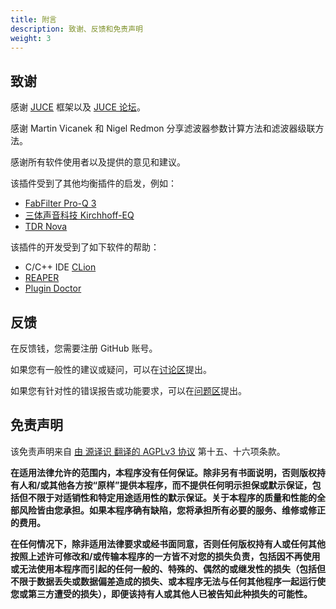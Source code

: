 ```yaml
---
title: 附言
description: 致谢、反馈和免责声明
weight: 3
---
```


## 致谢

感谢 [JUCE](https://github.com/juce-framework/JUCE) 框架以及 [JUCE 论坛](https://forum.juce.com/)。

感谢 Martin Vicanek 和 Nigel Redmon 分享滤波器参数计算方法和滤波器级联方法。

感谢所有软件使用者以及提供的意见和建议。

该插件受到了其他均衡插件的启发，例如：

- [FabFilter Pro-Q 3](https://www.fabfilter.com/products/pro-q-3-equalizer-plug-in)
- [三体声音科技 Kirchhoff-EQ](https://www.threebodytech.com/cn/products/kirchhoffeq)
- [TDR Nova](https://www.tokyodawn.net/tdr-nova/)

该插件的开发受到了如下软件的帮助：

- C/C++ IDE [CLion](https://www.jetbrains.com/clion/)
- [REAPER](https://www.reaper.fm/)
- [Plugin Doctor](https://ddmf.eu/plugindoctor/)

## 反馈

在反馈钱，您需要注册 GitHub 账号。

如果您有一般性的建议或疑问，可以在[讨论区](https://github.com/ZL-Audio/ZLEqualizer/discussions)提出。

如果您有针对性的错误报告或功能要求，可以在[问题区](https://github.com/ZL-Audio/ZLEqualizer/issues)提出。

## 免责声明

该免责声明来自 [由 源译识 翻译的 AGPLv3 协议](https://atomgit.com/translation/Contransus) 第十五、十六项条款。

**在适用法律允许的范围内，本程序没有任何保证。除非另有书面说明，否则版权持有人和/或其他各方按“原样”提供本程序，而不提供任何明示担保或默示保证，包括但不限于对适销性和特定用途适用性的默示保证。关于本程序的质量和性能的全部风险皆由您承担。如果本程序确有缺陷，您将承担所有必要的服务、维修或修正的费用。**

**在任何情况下，除非适用法律要求或经书面同意，否则任何版权持有人或任何其他按照上述许可修改和/或传输本程序的一方皆不对您的损失负责，包括因不再使用或无法使用本程序而引起的任何一般的、特殊的、偶然的或继发性的损失（包括但不限于数据丢失或数据偏差造成的损失、或本程序无法与任何其他程序一起运行使您或第三方遭受的损失），即便该持有人或其他人已被告知此种损失的可能性。**